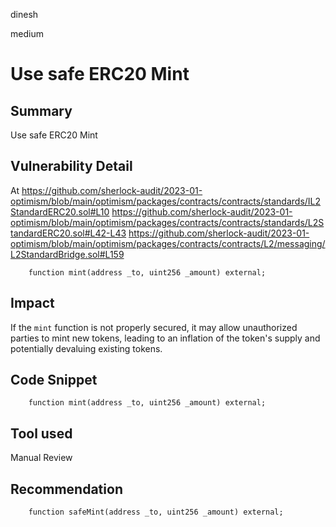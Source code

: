 dinesh

medium

# Use safe ERC20 Mint

## Summary
Use safe ERC20 Mint

## Vulnerability Detail
At https://github.com/sherlock-audit/2023-01-optimism/blob/main/optimism/packages/contracts/contracts/standards/IL2StandardERC20.sol#L10
https://github.com/sherlock-audit/2023-01-optimism/blob/main/optimism/packages/contracts/contracts/standards/L2StandardERC20.sol#L42-L43
https://github.com/sherlock-audit/2023-01-optimism/blob/main/optimism/packages/contracts/contracts/L2/messaging/L2StandardBridge.sol#L159

```solidity
    function mint(address _to, uint256 _amount) external;
```

## Impact
If the `mint` function is not properly secured, it may allow unauthorized parties to mint new tokens, leading to an inflation of the token's supply and potentially devaluing existing tokens.

## Code Snippet
```solidity
    function mint(address _to, uint256 _amount) external;
```

## Tool used

Manual Review

## Recommendation
```solidity
    function safeMint(address _to, uint256 _amount) external;
```